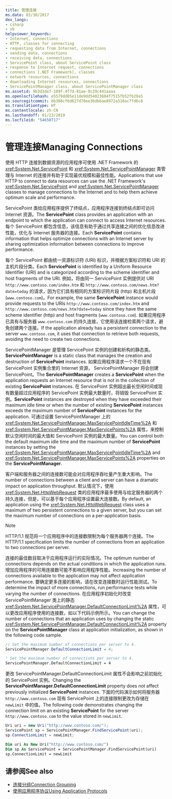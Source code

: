 ```yaml
---
title: 管理连接
ms.date: 03/30/2017
dev_langs:
- csharp
- vb
helpviewer_keywords:
- Internet, connections
- HTTP, classes for connecting
- requesting data from Internet, connections
- sending data, connections
- receiving data, connections
- ServicePoint class, about ServicePoint class
- response to Internet request, connections
- connections [.NET Framework], classes
- network resources, connections
- downloading Internet resources, connections
- ServicePointManager class, about ServicePointManager class
ms.assetid: 9b3d3de7-189f-4f7d-81ae-9c29c441aaaa
ms.openlocfilehash: e5579dd05e11de9dd54023604f7515fb52fb29a5
ms.sourcegitcommit: 6b308cf6d627d78ee36dbbae8972a310ac7fd6c8
ms.translationtype: HT
ms.contentlocale: zh-CN
ms.lasthandoff: 01/23/2019
ms.locfileid: "54650717"
---
```

# <a name="managing-connections"></a><span data-ttu-id="ec42c-102">管理连接</span><span class="sxs-lookup"><span data-stu-id="ec42c-102">Managing Connections</span></span>
<span data-ttu-id="ec42c-103">使用 HTTP 连接到数据资源的应用程序可使用 .NET Framework 的 <xref:System.Net.ServicePoint> 和 <xref:System.Net.ServicePointManager> 类管理与 Internet 的连接并有助于实现最优规模和最佳性能。</span><span class="sxs-lookup"><span data-stu-id="ec42c-103">Applications that use HTTP to connect to data resources can use the .NET Framework's <xref:System.Net.ServicePoint> and <xref:System.Net.ServicePointManager> classes to manage connections to the Internet and to help them achieve optimum scale and performance.</span></span>  
  
 <span data-ttu-id="ec42c-104">ServicePoint 类给应用程序提供了终结点，应用程序连接到终结点即可访问 Internet 资源。</span><span class="sxs-lookup"><span data-stu-id="ec42c-104">The **ServicePoint** class provides an application with an endpoint to which the application can connect to access Internet resources.</span></span> <span data-ttu-id="ec42c-105">每个 ServicePoint 都包含信息，该信息有助于通过共享连接之间的优化信息改进性能，优化与 Internet 服务器的连接。</span><span class="sxs-lookup"><span data-stu-id="ec42c-105">Each **ServicePoint** contains information that helps optimize connections with an Internet server by sharing optimization information between connections to improve performance.</span></span>  
  
 <span data-ttu-id="ec42c-106">每个 ServicePoint 都由统一资源标识符 (URI) 标识，并根据方案标识符和 URI 的主机片段分类。</span><span class="sxs-lookup"><span data-stu-id="ec42c-106">Each **ServicePoint** is identified by a Uniform Resource Identifier (URI) and is categorized according to the scheme identifier and host fragments of the URI.</span></span> <span data-ttu-id="ec42c-107">例如，将由同一 ServicePoint 实例提供对 URI `http://www.contoso.com/index.htm` 和 `http://www.contoso.com/news.htm?date=today` 的请求，因为它们具有相同的方案标识符片段 (http) 和主机片段(`www.contoso.com`)。</span><span class="sxs-lookup"><span data-stu-id="ec42c-107">For example, the same **ServicePoint** instance would provide requests to the URIs `http://www.contoso.com/index.htm` and `http://www.contoso.com/news.htm?date=today` since they have the same scheme identifier (http) and host fragments (`www.contoso.com`).</span></span> <span data-ttu-id="ec42c-108">如果应用程序已具有与服务器 `www.contoso.com` 的持久连接，它使用该连接检索两个请求，避免创建两个连接。</span><span class="sxs-lookup"><span data-stu-id="ec42c-108">If the application already has a persistent connection to the server `www.contoso.com`, it uses that connection to retrieve both requests, avoiding the need to create two connections.</span></span>  
  
 <span data-ttu-id="ec42c-109">ServicePointManager 是管理 ServicePoint 实例的创建和析构的静态类。</span><span class="sxs-lookup"><span data-stu-id="ec42c-109">**ServicePointManager** is a static class that manages the creation and destruction of **ServicePoint** instances.</span></span> <span data-ttu-id="ec42c-110">如果应用程序请求一个不在现有  ServicePoint 实例集合里的 Internet 资源， ServicePointManager 将会创建 ServicePoint。</span><span class="sxs-lookup"><span data-stu-id="ec42c-110">The **ServicePointManager** creates a **ServicePoint** when the application requests an Internet resource that is not in the collection of existing **ServicePoint** instances.</span></span> <span data-ttu-id="ec42c-111">在 ServicePoint 实例超出最长空闲时间或现有数量超过应用程序的 ServicePoint 实例最大数量时，将销毁 ServicePoint 实例。</span><span class="sxs-lookup"><span data-stu-id="ec42c-111">**ServicePoint** instances are destroyed when they have exceeded their maximum idle time or when the number of existing **ServicePoint** instances exceeds the maximum number of **ServicePoint** instances for the application.</span></span> <span data-ttu-id="ec42c-112">可通过设置 ServicePointManager 上的 <xref:System.Net.ServicePointManager.MaxServicePointIdleTime%2A> 和 <xref:System.Net.ServicePointManager.MaxServicePoints%2A> 属性，来控制默认空闲时间的最大值和 ServicePoint 实例的最大数量。</span><span class="sxs-lookup"><span data-stu-id="ec42c-112">You can control both the default maximum idle time and the maximum number of **ServicePoint** instances by setting the <xref:System.Net.ServicePointManager.MaxServicePointIdleTime%2A> and <xref:System.Net.ServicePointManager.MaxServicePoints%2A> properties on the **ServicePointManager**.</span></span>  
  
 <span data-ttu-id="ec42c-113">客户端和服务器之间的连接数可能会对应用程序吞吐量产生重大影响。</span><span class="sxs-lookup"><span data-stu-id="ec42c-113">The number of connections between a client and server can have a dramatic impact on application throughput.</span></span> <span data-ttu-id="ec42c-114">默认情况下，使用 <xref:System.Net.HttpWebRequest> 类的应用程序最多使用与给定服务器的两个持久连接，但是，可以基于每个应用程序设置最大连接数。</span><span class="sxs-lookup"><span data-stu-id="ec42c-114">By default, an application using the <xref:System.Net.HttpWebRequest> class uses a maximum of two persistent connections to a given server, but you can set the maximum number of connections on a per-application basis.</span></span>  
  
> [!NOTE]
>  <span data-ttu-id="ec42c-115">HTTP/1.1 规范将一个应用程序中的连接数限制为每个服务器两个连接。</span><span class="sxs-lookup"><span data-stu-id="ec42c-115">The HTTP/1.1 specification limits the number of connections from an application to two connections per server.</span></span>  
  
 <span data-ttu-id="ec42c-116">连接的最佳数目取决于应用程序运行的实际情况。</span><span class="sxs-lookup"><span data-stu-id="ec42c-116">The optimum number of connections depends on the actual conditions in which the application runs.</span></span> <span data-ttu-id="ec42c-117">增加应用程序的可用连接数可能不影响应用程序性能。</span><span class="sxs-lookup"><span data-stu-id="ec42c-117">Increasing the number of connections available to the application may not affect application performance.</span></span> <span data-ttu-id="ec42c-118">要确定更多连接的影响，请在改变连接数时运行性能测试。</span><span class="sxs-lookup"><span data-stu-id="ec42c-118">To determine the impact of more connections, run performance tests while varying the number of connections.</span></span> <span data-ttu-id="ec42c-119">在应用程序初始化时改变 ServicePointManager 类上的静态 <xref:System.Net.ServicePointManager.DefaultConnectionLimit%2A> 属性，可以更改应用程序使用的连接数，如以下代码示例所示。</span><span class="sxs-lookup"><span data-stu-id="ec42c-119">You can change the number of connections that an application uses by changing the static <xref:System.Net.ServicePointManager.DefaultConnectionLimit%2A> property on the **ServicePointManager** class at application initialization, as shown in the following code sample.</span></span>  
  
```csharp  
// Set the maximum number of connections per server to 4.  
ServicePointManager.DefaultConnectionLimit = 4;  
```  
  
```vb  
' Set the maximum number of connections per server to 4.  
ServicePointManager.DefaultConnectionLimit = 4  
```  
  
 <span data-ttu-id="ec42c-120">更改  ServicePointManager.DefaultConnectionLimit 属性不会影响之前初始化的 ServicePoint 实例。</span><span class="sxs-lookup"><span data-stu-id="ec42c-120">Changing the **ServicePointManager.DefaultConnectionLimit** property does not affect previously initialized **ServicePoint** instances.</span></span> <span data-ttu-id="ec42c-121">下面的代码演示如何将服务器 `http://www.contoso.com` 现有 ServicePoint 上的连接限制更改为存储在 `newLimit` 中的值。</span><span class="sxs-lookup"><span data-stu-id="ec42c-121">The following code demonstrates changing the connection limit on an existing **ServicePoint** for the server `http://www.contoso.com` to the value stored in `newLimit`.</span></span>  
  
```csharp  
Uri uri = new Uri("http://www.contoso.com/");  
ServicePoint sp = ServicePointManager.FindServicePoint(uri);  
sp.ConnectionLimit = newLimit;  
```  
  
```vb  
Dim uri As New Uri("http://www.contoso.com/")  
Dim sp As ServicePoint = ServicePointManager.FindServicePoint(uri)  
sp.ConnectionLimit = newLimit  
```  
  
## <a name="see-also"></a><span data-ttu-id="ec42c-122">请参阅</span><span class="sxs-lookup"><span data-stu-id="ec42c-122">See also</span></span>
- [<span data-ttu-id="ec42c-123">连接分组</span><span class="sxs-lookup"><span data-stu-id="ec42c-123">Connection Grouping</span></span>](../../../docs/framework/network-programming/connection-grouping.md)
- [<span data-ttu-id="ec42c-124">使用应用程序协议</span><span class="sxs-lookup"><span data-stu-id="ec42c-124">Using Application Protocols</span></span>](../../../docs/framework/network-programming/using-application-protocols.md)
